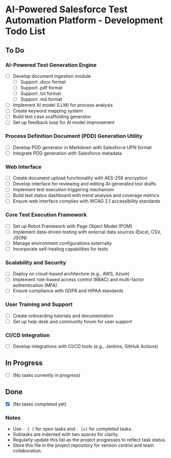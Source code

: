 # AI-Powered Salesforce Test Automation Platform - Development Todo List

## To Do

### AI-Powered Test Generation Engine
- [ ] Develop document ingestion module
  - [ ] Support .docx format
  - [ ] Support .pdf format
  - [ ] Support .txt format
  - [ ] Support .md format
- [ ] Implement AI model (LLM) for process analysis
- [ ] Create keyword mapping system
- [ ] Build test case scaffolding generator
- [ ] Set up feedback loop for AI model improvement

### Process Definition Document (PDD) Generation Utility
- [ ] Develop PDD generator in Markdown with Salesforce UPN format
- [ ] Integrate PDD generation with Salesforce metadata

### Web Interface
- [ ] Create document upload functionality with AES-256 encryption
- [ ] Develop interface for reviewing and editing AI-generated test drafts
- [ ] Implement test execution triggering mechanism
- [ ] Build test status dashboard with trend analysis and coverage metrics
- [ ] Ensure web interface complies with WCAG 2.1 accessibility standards

### Core Test Execution Framework
- [ ] Set up Robot Framework with Page Object Model (POM)
- [ ] Implement data-driven testing with external data sources (Excel, CSV, JSON)
- [ ] Manage environment configurations externally
- [ ] Incorporate self-healing capabilities for tests

### Scalability and Security
- [ ] Deploy on cloud-based architecture (e.g., AWS, Azure)
- [ ] Implement role-based access control (RBAC) and multi-factor authentication (MFA)
- [ ] Ensure compliance with GDPR and HIPAA standards

### User Training and Support
- [ ] Create onboarding tutorials and documentation
- [ ] Set up help desk and community forum for user support

### CI/CD Integration
- [ ] Develop integrations with CI/CD tools (e.g., Jenkins, GitHub Actions)

## In Progress
- [ ] (No tasks currently in progress)

## Done
- [x] (No tasks completed yet)

### Notes
- Use `- [ ]` for open tasks and `- [x]` for completed tasks.
- Subtasks are indented with two spaces for clarity.
- Regularly update this list as the project progresses to reflect task status.
- Store this file in the project repository for version control and team collaboration.
